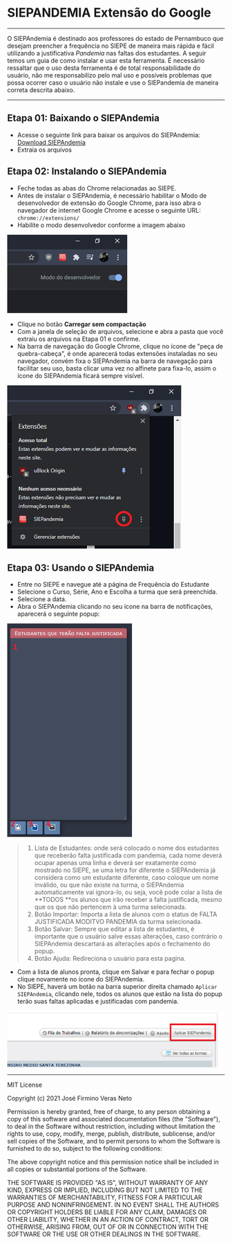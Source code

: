 # **SIEPANDEMIA** Extensão do Google

***

O SIEPAndemia é destinado aos professores do estado de Pernambuco que desejam preencher a frequência no SIEPE de maneira mais rápida e fácil utilizando a justificativa _Pandemia_ nas faltas dos estudantes. A seguir temos um guia de como instalar e usar esta ferramenta. É necessário ressaltar que o uso desta ferramenta é de total responsabilidade do usuário, não me responsabilizo pelo mal uso e possíveis problemas que possa ocorrer caso o usuário não instale e use o SIEPandemia de maneira correta descrita abaixo.

***

## Etapa 01: Baixando o SIEPAndemia
* Acesse o seguinte link para baixar os arquivos do SIEPAndemia: [Download SIEPAndemia](https://github.com/firminoveras/SIEPandemia-Chrome-Extension/archive/master.zip)
* Extraia os arquivos

## Etapa 02: Instalando o SIEPAndemia
* Feche todas as abas do Chrome relacionadas ao SIEPE.
* Antes de instalar o SIEPAndemia, é necessário habilitar o Modo de desenvolvedor de extensão do Google Chrome, para isso abra o navegador de internet Google Chrome e acesse o seguinte URL: `chrome://extensions/`
* Habilite o modo desenvolvedor conforme a imagem abaixo

![](https://github.com/firminoveras/SIEPandemia-Chrome-Extension/blob/master/wiki/wiki01.png)
* Clique no botão **Carregar sem compactação**
* Com a janela de seleção de arquivos, selecione e abra a pasta que você extraiu os arquivos na Etapa 01 e confirme.
* Na barra de navegação do Google Chrome, clique no ícone de "peça de quebra-cabeça", é onde aparecerá todas extensões instaladas no seu navegador, convém fixa o SIEPAndemia na barra de navegação para facilitar seu uso, basta clicar uma vez no alfinete para fixa-lo, assim o ícone do SIEPAndemia ficará sempre visível.

![](https://github.com/firminoveras/SIEPandemia-Chrome-Extension/blob/master/wiki/wiki02.png)

## Etapa 03: Usando o SIEPAndemia
* Entre no SIEPE e navegue até a página de Frequência do Estudante
* Selecione o Curso, Série, Ano e Escolha a turma que será preenchida.
* Selecione a data.
* Abra o SIEPAndemia clicando no seu ícone na barra de notificações, aparecerá o seguinte popup:

![](https://github.com/firminoveras/SIEPandemia-Chrome-Extension/blob/master/wiki/wiki03.png)
>1. Lista de Estudantes: onde será colocado o nome dos estudantes que receberão falta justificada com pandemia, cada nome deverá ocupar apenas uma linha e deverá ser exatamente como mostrado no SIEPE, se uma letra for diferente o SIEPAndemia já considera como um estudante diferente, caso coloque um nome inválido, ou que não existe na turma, o SIEPAndemia automaticamente vai ignora-lo, ou seja, você pode colar a lista de **TODOS **os alunos que irão receber a falta justificada, mesmo que os que não pertencem à uma turma selecionada.
>2. Botão Importar: Importa a lista de alunos com o status de FALTA JUSTIFICADA MODITVO PANDEMIA da turma selecionada.
>3. Botão Salvar: Sempre que editar a lista de estudantes, é importante que o usuário salve essas alterações, caso contrário o SIEPAndemia descartará as alterações após o fechamento do popup.
>4. Botão Ajuda: Redireciona o usuário para esta pagina.
* Com a lista de alunos pronta, clique em Salvar e para fechar o popup clique novamente no ícone do SIEPAndemia.
* No SIEPE, haverá um botão na barra superior direita chamado `Aplicar SIEPAndemia`, clicando nele, todos os alunos que estão na lista do popup terão suas faltas aplicadas e justificadas com pandemia.

![](https://github.com/firminoveras/SIEPandemia-Chrome-Extension/blob/master/wiki/wiki04.png)

***

MIT License

Copyright (c) 2021 José Firmino Veras Neto

Permission is hereby granted, free of charge, to any person obtaining a copy
of this software and associated documentation files (the "Software"), to deal
in the Software without restriction, including without limitation the rights
to use, copy, modify, merge, publish, distribute, sublicense, and/or sell
copies of the Software, and to permit persons to whom the Software is
furnished to do so, subject to the following conditions:

The above copyright notice and this permission notice shall be included in all
copies or substantial portions of the Software.

THE SOFTWARE IS PROVIDED "AS IS", WITHOUT WARRANTY OF ANY KIND, EXPRESS OR
IMPLIED, INCLUDING BUT NOT LIMITED TO THE WARRANTIES OF MERCHANTABILITY,
FITNESS FOR A PARTICULAR PURPOSE AND NONINFRINGEMENT. IN NO EVENT SHALL THE
AUTHORS OR COPYRIGHT HOLDERS BE LIABLE FOR ANY CLAIM, DAMAGES OR OTHER
LIABILITY, WHETHER IN AN ACTION OF CONTRACT, TORT OR OTHERWISE, ARISING FROM,
OUT OF OR IN CONNECTION WITH THE SOFTWARE OR THE USE OR OTHER DEALINGS IN THE
SOFTWARE.
